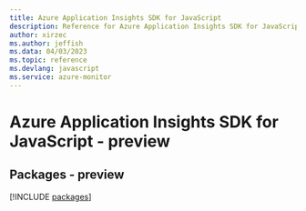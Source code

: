 ```yaml
---
title: Azure Application Insights SDK for JavaScript
description: Reference for Azure Application Insights SDK for JavaScript
author: xirzec
ms.author: jeffish
ms.data: 04/03/2023
ms.topic: reference
ms.devlang: javascript
ms.service: azure-monitor
---
```

# Azure Application Insights SDK for JavaScript - preview
## Packages - preview
[!INCLUDE [packages](application-insights-index.md)]